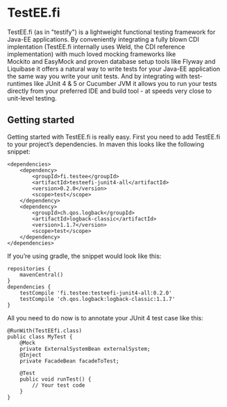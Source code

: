 # TestEE.fi
TestEE.fi (as in "testify") is a lightweight functional testing framework for Java-EE applications. By conveniently integrating a fully blown CDI implentation (TestEE.fi internally uses Weld, the CDI reference implementation) with much loved mocking frameworks like Mockito and EasyMock and proven database setup tools like Flyway and Liquibase it offers a natural way to write tests for your Java-EE application the same way you write your unit tests. And by integrating with test-runtimes like JUnit 4 & 5 or Cucumber JVM it allows you to run your tests directly from your preferred IDE and build tool - at speeds very close to unit-level testing.

## Getting started

Getting started with TestEE.fi is really easy. First you need to add TestEE.fi to your project’s dependencies. In maven this looks like the following snippet:
```
<dependencies>
    <dependency>
        <groupId>fi.testee</groupId>
        <artifactId>testeefi-junit4-all</artifactId>
        <version>0.2.0</version>
        <scope>test</scope>
    </dependency>
    <dependency>
        <groupId>ch.qos.logback</groupId>
        <artifactId>logback-classic</artifactId>
        <version>1.1.7</version>
        <scope>test</scope>
    </dependency>
</dependencies>
```
If you’re using gradle, the snippet would look like this:

```
repositories {
    mavenCentral()
}
dependencies {
	testCompile 'fi.testee:testeefi-junit4-all:0.2.0'
	testCompile 'ch.qos.logback:logback-classic:1.1.7'
}
```

All you need to do now is to annotate your JUnit 4 test case like this:

```
@RunWith(TestEEfi.class)
public class MyTest {
	@Mock
	private ExternalSystemBean externalSystem;
	@Inject
	private FacadeBean facadeToTest;
	
	@Test
	public void runTest() {
		// Your test code
	}
}
```
